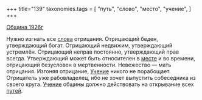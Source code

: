 +++
title="139"
taxonomies.tags = [
 "путь",
 "слово",
 "место",
 "учение",
]
+++

[Община 1926г](/agni/1926)

Нужно изгнать все [слова](/tags/слово) отрицания. Отрицающий беден, утверждающий богат. Отрицающий недвижим, утверждающий устремлён. Отрицающий неправ постоянно, утверждающий прав всегда. Утверждающий может быть относителен в [месте](/tags/место) и во времени, отрицающий безусловен в мертвенности. Невежество — мать отрицания. Изгоняя отрицание, [Учение](/tags/учение) никого не порабощает. Отрицатель уже рабовладелец, ибо не хочет выпустить собеседника из своего круга. [Учение](/tags/учение) общины должно действовать на открывание всех [путей](/tags/путь).   

